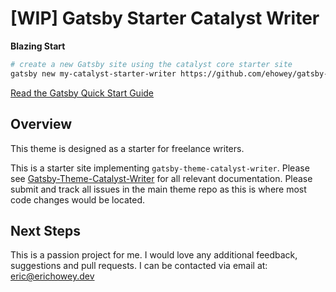 # [WIP] Gatsby Starter Catalyst Writer

**Blazing Start**

```sh
# create a new Gatsby site using the catalyst core starter site
gatsby new my-catalyst-starter-writer https://github.com/ehowey/gatsby-starter-catalyst-writer
```

[Read the Gatsby Quick Start Guide](https://www.gatsbyjs.org/docs/quick-start)

## Overview

This theme is designed as a starter for freelance writers.

This is a starter site implementing `gatsby-theme-catalyst-writer`. Please see [Gatsby-Theme-Catalyst-Writer](https://github.com/ehowey/gatsby-theme-catalyst-writer) for all relevant documentation. Please submit and track all issues in the main theme repo as this is where most code changes would be located.

## Next Steps

This is a passion project for me. I would love any additional feedback, suggestions and pull requests. I can be contacted via email at: <eric@erichowey.dev>
